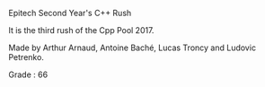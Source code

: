Epitech Second Year's C++ Rush

It is the third rush of the Cpp Pool 2017.

Made by Arthur Arnaud, Antoine Baché, Lucas Troncy and Ludovic Petrenko.

Grade : 66
